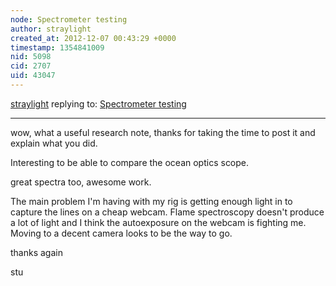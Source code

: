 ```yaml
---
node: Spectrometer testing
author: straylight
created_at: 2012-12-07 00:43:29 +0000
timestamp: 1354841009
nid: 5098
cid: 2707
uid: 43047
---
```




[straylight](../profile/straylight) replying to: [Spectrometer testing](../notes/cfastie/12-3-2012/spectrometer-testing)

----
wow, what a useful research note, thanks for taking the time to post it and explain what you did.

Interesting to be able to compare the ocean optics scope.

great spectra too, awesome work.

The main problem I'm having with my rig is getting enough light in to capture the lines on a cheap webcam. Flame spectroscopy doesn't produce a lot of light and I think the autoexposure on the webcam is fighting me. Moving to a decent camera looks to be the way to go.

thanks again

stu